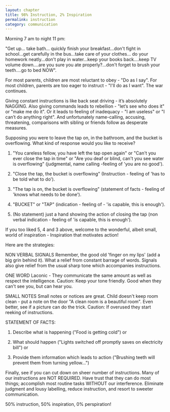 ```yaml
---
layout: chapter
title: 98% Instruction, 2% Inspiration
permalink: instruction
category: communication
---
```


Morning 7 am to night 11 pm:

"Get up... take bath... quickly finish your breakfast...don't fight in school...get carefully in the bus...take care of your clothes... do your homework neatly...don't play in water...keep your books back….keep TV volume down....are you sure you ate properly?...don't forget to brush your teeth….go to bed NOW".

For most parents, children are most reluctant to obey - "Do as I say". For most children, parents are too eager to instruct - "I'll do as I want". The war continues.

Giving constant instructions is like back seat driving - it’s absolutely NAGGING. Also giving commands leads to rebellion - "let’s see who does it" or "make me do it". Or it leads to feeling of inadequacy - "I am useless" or "I can’t do anything right". And unfortunately name-calling, accusing, threatening, comparisons with sibling or friends follow as desperate measures.

Supposing you were to leave the tap on, in the bathroom, and the bucket is overflowing. What kind of response would you like to receive?

1. "You careless fellow, you have left the tap open again" or "Can't you ever close the tap in time" or "Are you deaf or blind, can't you see water is overflowing" (judgmental, name calling -feeling of 'you are no good').

2. "Close the tap, the bucket is overflowing" (Instruction - feeling of 'has to be told what to do').

3. "The tap is on, the bucket is overflowing" (statement of facts - feeling of 'knows what needs to be done').

4. "BUCKET" or "TAP" (indication - feeling of - 'is capable, this is enough').

5. (No statement) just a hand showing the action of closing the tap (non verbal indication - feeling of 'is capable, this is enough').

If you too liked 5, 4 and 3 above, welcome to the wonderful, albeit small, world of inspiration - Inspiration that motivates action! 

Here are the strategies:

NON VERBAL SIGNALS 
Remember, the good old 'finger on my lips' (add a big grin behind it). What a relief from constant barrage of words. Signals also give relief from the usual sharp tone which accompanies instructions.

ONE WORD
Laconic - They communicate the same amount as well as respect the intelligence. Caution: Keep your tone friendly. Good when they can't see you, but can hear you.

SMALL NOTES 
Small notes or notices are great. Child doesn't keep room clean - put a note on the door "A clean room is a beautiful room". Even better, see if a picture can do the trick. Caution: If overused they start reeking of instructions.

STATEMENT OF FACTS:

1. Describe what is happening ("Food is getting cold") or

2. What should happen ("Lights switched off promptly saves on electricity bill") or

3. Provide them information which leads to action ("Brushing teeth will prevent them from turning yellow...")

Finally, see if you can cut down on sheer number of instructions. Many of our instructions are NOT REQUIRED. Have trust that they can do most things; accomplish most routine tasks WITHOUT our interference. Eliminate judgment and lousy labelling, reduce instruction, and resort to sweeter communication. 

50% instruction, 50% inspiration, 0% perspiration!

